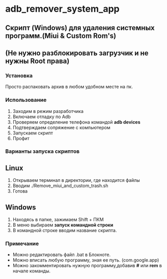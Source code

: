 # adb_remover_system_app

## Скрипт (Windows) для удаления системных программ.(Miui & Custom Rom's)
## (Не нужно разблокировать загрузчик и не нужны Root права)

### Установка
Просто распаковать архив в любом удобном месте на пк.

### Использование

1. Заходим в режим разработчика
2. Включаем отладку по Adb
3. Проверяем определение телефона командой **adb devices**
4. Подтверждаем сопряжение c компьютером
5. Запускаем скрипт
6. Профит

### Варианты запуска скриптов
## Linux
1. Открываем терминал в директории, где находится файлы
2. Вводим ./Remove_miui_and_custom_trash.sh
3. Готова

## Windows  
1. Находясь в папке, зажимаем Shift + ПКМ
2. В меню выбираем **запуск командной строки**
3. В командной строке вводим название скрипта.

### Примечание

* Можно редактировать  файл .bat в Блокноте.
* Можно вписать любую программу, зная ее путь. (com.google.app)
* Можно закомментировать нужную программу,добавив **#** или **rem** в начале команды.
